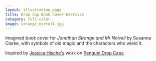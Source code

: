 ```yaml
---
layout: illustration_page
title: Drop Cap Book Cover Exercise
category: full-color
image: strange_norrell.jpg
---
```

Imagined book cover for *Jonathan Strange and Mr Norrell* by Susanna Clarke, with symbols of old magic and the characters who wield it. 

Inspired by [Jessica Hische's](http://jessicahische.is) work on [Penguin Drop Caps](http://www.penguin.com/static/pages/classics/penguindropcaps.php).